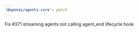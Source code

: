 ```yaml
---
'@openai/agents-core': patch
---
```


Fix #371 streaming agents not calling agent_end lifecycle hook